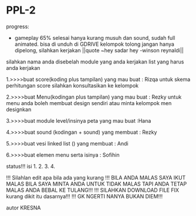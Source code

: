 # PPL-2
progress:
- gameplay 65% selesai hanya kurang musuh dan sound, sudah full animated. bisa di unduh di GDRIVE kelompok
tolong jangan hanya dipelong, silahkan kerjakan ||quote ~hey sadar hey -winson reynaldi||

silahkan nama anda disebelah module yang anda kerjakan list yang harus anda kerjakan

1.>>>>buat score(koding plus tampilan) yang mau buat : Rizqa
untuk skema perhitungan score silahkan konsultasikan ke kelompok

2.>>>>buat Menu(kodingan plus tampilan) yang mau buat : Rezky
untuk menu anda boleh membuat design sendiri atau minta kelompok men designkan

3.>>>>buat module level/insinya peta yang mau buat :Hana

4.>>>>buat sound (kodingan + sound) yang membuat : Rezky

5.>>>>buat vesi linked list () yang membuat : Andi

6.>>>>buat elemen menu serta isinya : Sofihin

status!!! isi
1.
2.
3.
4.

!!! Silahlan edit apa bila ada yang kurang
!!! BILA ANDA MALAS SAYA IKUT MALAS BILA SAYA MINTA ANDA UNTUK TIDAK MALAS TAPI ANDA TETAP MALAS ANDA BEBAL KE TULANG!!!
!!! SILAHKAN DOWNLOAD FILE FIX kurang dikit itu dasarnya!!!
!!! GK NGERTI NANYA BUKAN DIEM!!!

autor KRESNA
